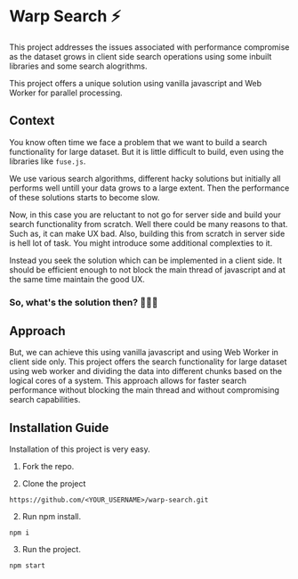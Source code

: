 # Warp Search ⚡️

This project addresses the issues associated with performance compromise as the dataset grows in client side search operations using some inbuilt libraries and some search alogrithms.

This project offers a unique solution using vanilla javascript and Web Worker for parallel processing.

## Context

You know often time we face a problem that we want to build a search functionality for large dataset. But it is little difficult to build, even using the libraries like `fuse.js`.

We use various search algorithms, different hacky solutions but initially all performs well untill your data grows to a large extent. Then the performance of these solutions starts to become slow.

Now, in this case you are reluctant to not go for server side and build your search functionality from scratch. Well there could be many reasons to that. Such as, it can make UX bad. Also, building this from scratch in server side is hell lot of task. You might introduce some additional complexties to it.

Instead you seek the solution which can be implemented in a client side. It should be efficient enough to not block the main thread of javascript and at the same time maintain the good UX.

### So, what's the solution then? 🤷🏻‍♂️

## Approach

But, we can achieve this using vanilla javascript and using Web Worker in client side only. This project offers the search functionality for large dataset using web worker and dividing the data into different chunks based on the logical cores of a system.
This approach allows for faster search performance without blocking the main thread and without compromising search capabilities.

## Installation Guide

Installation of this project is very easy.

1. Fork the repo.

2. Clone the project

```
https://github.com/<YOUR_USERNAME>/warp-search.git
```

2. Run npm install.

```
npm i
```

3. Run the project.

```
npm start
```
